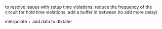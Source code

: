 to resolve issues with setup time violations, reduce the frequency of the circuit
for hold time violations, add a buffer in between (to add more delay)

interpolate + add data to db later
